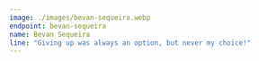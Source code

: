 ```yaml
---
image: ./images/bevan-sequeira.webp
endpoint: bevan-sequeira
name: Bevan Sequeira
line: "Giving up was always an option, but never my choice!"
---
```

